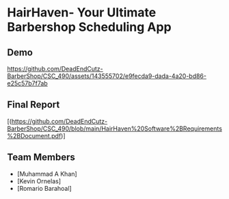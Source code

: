 # HairHaven- Your Ultimate Barbershop Scheduling App

## Demo

https://github.com/DeadEndCutz-BarberShop/CSC_490/assets/143555702/e9fecda9-dada-4a20-bd86-e25c57b7f7ab

## Final Report
[(https://github.com/DeadEndCutz-BarberShop/CSC_490/blob/main/HairHaven%20Software%2BRequirements%2BDocument.pdf)]

## Team Members

- [Muhammad A Khan]
- [Kevin Ornelas]
- [Romario Barahoal]

